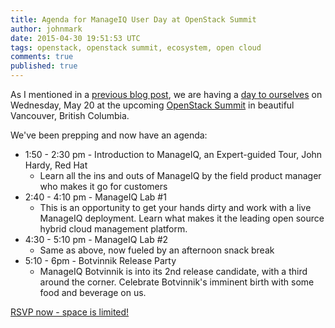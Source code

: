 ```yaml
---
title: Agenda for ManageIQ User Day at OpenStack Summit
author: johnmark
date: 2015-04-30 19:51:53 UTC
tags: openstack, openstack summit, ecosystem, open cloud
comments: true
published: true
---
```


As I mentioned in a [previous blog post](/blog/2015/04/manageiq-at-openstack-summit/), we are having a [day to ourselves](http://miq-oss-cday.eventbrite.com/) on Wednesday, May 20 at the upcoming [OpenStack Summit](https://www.openstack.org/summit/vancouver-2015/) in beautiful Vancouver, British Columbia. 

We've been prepping and now have an agenda:

- 1:50 - 2:30 pm - Introduction to ManageIQ, an Expert-guided Tour, John Hardy, Red Hat
  - Learn all the ins and outs of ManageIQ by the field product manager who makes it go for customers
- 2:40 - 4:10 pm - ManageIQ Lab #1
  - This is an opportunity to get your hands dirty and work with a live ManageIQ deployment. Learn what makes it the leading open source hybrid cloud management platform. 
- 4:30 - 5:10 pm - ManageIQ Lab #2
  - Same as above, now fueled by an afternoon snack break
- 5:10 - 6pm - Botvinnik Release Party
  - ManageIQ Botvinnik is into its 2nd release candidate, with a third around the corner. Celebrate Botvinnik's imminent birth with some food and beverage on us. 
  
[RSVP now - space is limited!](http://miq-oss-cday.eventbrite.com/)
